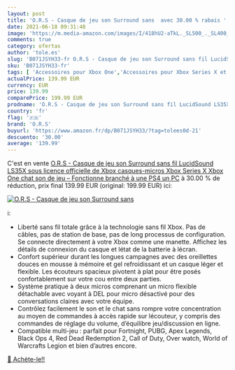 ```yaml
---
layout: post
title: 'O.R.S - Casque de jeu son Surround sans  avec 30.00 % rabais '
date: 2021-06-18 09:31:48
image: 'https://m.media-amazon.com/images/I/418hU2-aTkL._SL500_._SL400_.jpg'
comments: true
category: ofertas
author: 'tole.es'
slug: 'B071JSYH33-fr O.R.S - Casque de jeu son Surround sans fil LucidSound...'
sku: 'B071JSYH33-fr'
tags: [ 'Accessoires pour Xbox One','Accessoires pour Xbox Series X et S','Casques gaming pour Xbox One','Casques pour Xbox Series X et S','Jeux vidéo','Xbox One:  Consoles, jeux et accessoires','Xbox Series X et S : Consoles, jeux et accessoires','o.r.s', ]
actualPrice: 139.99 EUR
currency: EUR
price: 139.99
comparePrice: 199.99 EUR
prodname: 'O.R.S - Casque de jeu son Surround sans fil LucidSound LS35X sous licence officielle de Xbox  casques-micros  Xbox Series X  Xbox One  chat  son de jeu – Fonctionne branché à une PS4  un PC'
country: 'fr'
flag: '🇫🇷'
brand: 'O.R.S'
buyurl: 'https://www.amazon.fr/dp/B071JSYH33/?tag=tolees0d-21'
descuento: '30.00'
average: '139.99'
---
```


C'est en vente [O.R.S - Casque de jeu son Surround sans fil LucidSound LS35X sous licence officielle de Xbox  casques-micros  Xbox Series X  Xbox One  chat  son de jeu – Fonctionne branché à une PS4  un PC](https://www.amazon.fr/dp/B071JSYH33/?tag=tolees0d-21)  à  30.00 % de réduction, prix final  139.99 EUR (original: 199.99 EUR) ici:

[![O.R.S - Casque de jeu son Surround sans ](https://m.media-amazon.com/images/I/418hU2-aTkL._SL500_._SL400_.jpg)](https://www.amazon.fr/dp/B071JSYH33/?tag=tolees0d-21)

ℹ️:

- Liberté sans fil totale grâce à la technologie sans fil Xbox. Pas de câbles, pas de station de base, pas de long processus de configuration. Se connecte directement à votre Xbox comme une manette. Affichez les détails de connexion du casque et létat de la batterie à lécran.
- Confort supérieur durant les longues campagnes avec des oreillettes douces en mousse à mémoire et gel refroidissant et un casque léger et flexible. Les écouteurs spacieux pivotent à plat pour être posés confortablement sur votre cou entre deux parties.
- Système pratique à deux micros comprenant un micro flexible détachable avec voyant à DEL pour micro désactivé pour des conversations claires avec votre équipe.
- Contrôlez facilement le son et le chat sans rompre votre concentration au moyen de commandes à accès rapide sur lécouteur, y compris des commandes de réglage du volume, d’équilibre jeu/discussion en ligne.
- Compatible multi-jeu : parfait pour Fortnight, PUBG, Apex Legends, Black Ops 4, Red Dead Redemption 2, Call of Duty, Over watch, World of Warcrafts Legion et bien d’autres encore.

[🛒 Achète-le!!](https://www.amazon.fr/dp/B071JSYH33/?tag=tolees0d-21)
